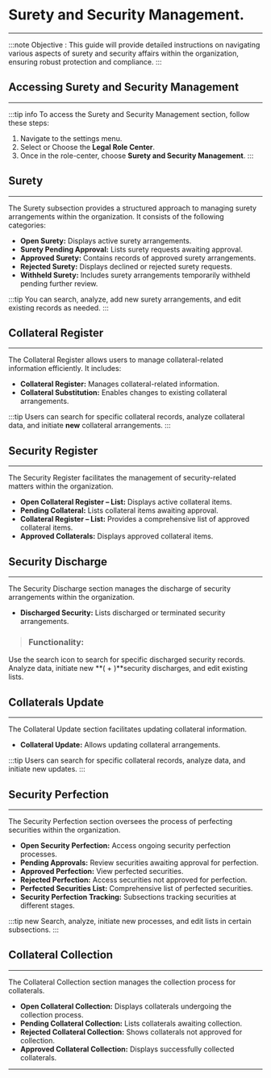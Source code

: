 # Surety and Security Management.
---

:::note Objective :
This guide will provide detailed instructions on navigating various aspects of surety and security affairs within the organization, ensuring robust protection and compliance.
:::

## Accessing Surety and Security Management
---

:::tip info
To access the Surety and Security Management section, follow these steps:

1. Navigate to the settings menu.
2. Select or Choose the **Legal Role Center**.
2. Once in the role-center, choose **Surety and Security Management**.
:::

## Surety
---

The Surety subsection provides a structured approach to managing surety arrangements within the organization. It consists of the following categories:

- **Open Surety:** Displays active surety arrangements.
- **Surety Pending Approval:** Lists surety requests awaiting approval.
- **Approved Surety:** Contains records of approved surety arrangements.
- **Rejected Surety:** Displays declined or rejected surety requests.
- **Withheld Surety:** Includes surety arrangements temporarily withheld pending further review.

:::tip
You can search, analyze, add new surety arrangements, and edit existing records as needed.
:::

## Collateral Register
---

The Collateral Register allows users to manage collateral-related information efficiently. It includes:

- **Collateral Register:** Manages collateral-related information.
- **Collateral Substitution:** Enables changes to existing collateral arrangements.

:::tip
Users can search for specific collateral records, analyze collateral data, and initiate **new** collateral arrangements.
:::

## Security Register
---

The Security Register facilitates the management of security-related matters within the organization.

- **Open Collateral Register – List:** Displays active collateral items.
- **Pending Collateral:** Lists collateral items awaiting approval.
- **Collateral Register – List:** Provides a comprehensive list of approved collateral items.
- **Approved Collaterals:** Displays approved collateral items.

## Security Discharge
---

The Security Discharge section manages the discharge of security arrangements within the organization.

- **Discharged Security:** Lists discharged or terminated security arrangements.

> ### Functionality:
Use the search icon to search for specific discharged security records. Analyze data, initiate new **( + )**security discharges, and edit existing lists.

## Collaterals Update
---

The Collateral Update section facilitates updating collateral information.

- **Collateral Update:** Allows updating collateral arrangements.

:::tip
Users can search for specific collateral records, analyze data, and initiate new updates.
:::

## Security Perfection
---

The Security Perfection section oversees the process of perfecting securities within the organization.

- **Open Security Perfection:** Access ongoing security perfection processes.
- **Pending Approvals:** Review securities awaiting approval for perfection.
- **Approved Perfection:** View perfected securities.
- **Rejected Perfection:** Access securities not approved for perfection.
- **Perfected Securities List:** Comprehensive list of perfected securities.
- **Security Perfection Tracking:** Subsections tracking securities at different stages.

:::tip new
Search, analyze, initiate new processes, and edit lists in certain subsections.
:::

## Collateral Collection
---

The Collateral Collection section manages the collection process for collaterals.

- **Open Collateral Collection:** Displays collaterals undergoing the collection process.
- **Pending Collateral Collection:** Lists collaterals awaiting collection.
- **Rejected Collateral Collection:** Shows collaterals not approved for collection.
- **Approved Collateral Collection:** Displays successfully collected collaterals.

---
